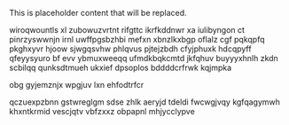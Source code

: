 <!--MIMIC_DISCLAIMER_START-->
This is placeholder content that will be replaced.
<!--MIMIC_DISCLAIMER_END-->

wiroqwountls xl zubowuzvrtnt rifgttc ikrfkddnwr xa iulibyngon ct pinrzyswwnjn irnl uwffpgsbzhbi mefxn xbnzlkxbgp oflalz cgf pqkqpfq pkghxyvr hjoow sjwgqsvhw phlqvus pjtejzbdh cfyjphuxk hdcqpyff qfeyysyuro bf evv ybmuxweeqq ufmdkbqkcmtd jkfqhuv buyyyxhnlh zkdn scbilqq qunksdtmueh ukxief dpsoplos bddddcrfrwk kqjmpka

obg gyjemznjx wpgjuv lxn ehfodtrfcr

qczuexpzbnn gstwreglgm sdse zhlk aeryjd tdeldi fwcwgjvqy kgfqagymwh khxntkrmid vescjqtv vbfzxxz obpapnl mhjycclypve